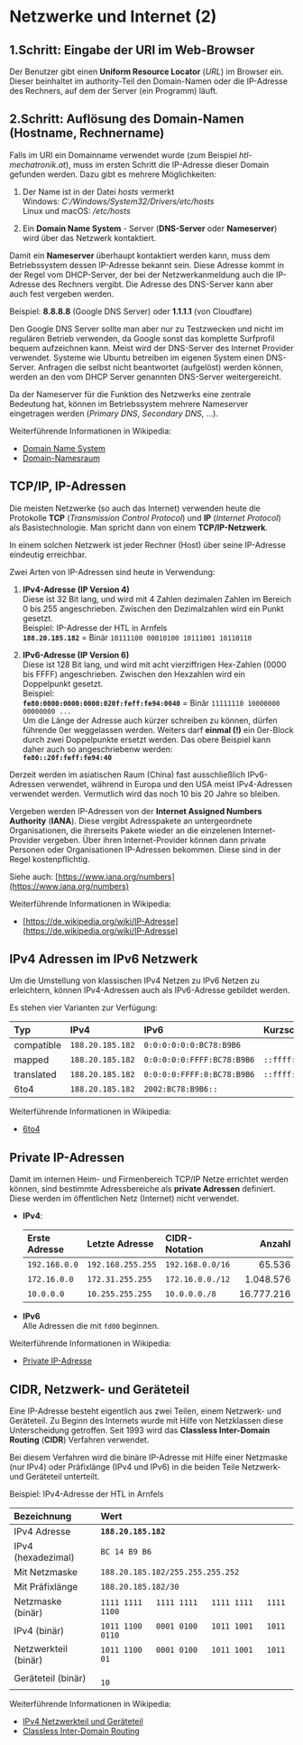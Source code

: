 # Netzwerke und Internet (2)

## 1.Schritt: Eingabe der URI im Web-Browser

Der Benutzer gibt einen **Uniform Resource Locator** (*URL*) im Browser ein. Dieser beinhaltet im authority-Teil den Domain-Namen oder die IP-Adresse des Rechners, auf dem der Server (ein Programm) läuft.

## 2.Schritt: Auflösung des Domain-Namen (Hostname, Rechnername)

Falls im URI ein Domainname verwendet wurde (zum Beispiel *htl-mechatronik.at*), muss im ersten Schritt die IP-Adresse dieser Domain gefunden werden. Dazu gibt es mehrere Möglichkeiten:

1) Der Name ist in der Datei *hosts* vermerkt  
Windows: *C:/Windows/System32/Drivers/etc/hosts*  
Linux und macOS: */etc/hosts*  

2) Ein **Domain Name System** - Server (**DNS-Server** oder **Nameserver**) wird über das Netzwerk kontaktiert.

Damit ein **Nameserver** überhaupt kontaktiert werden kann, muss dem Betriebssystem dessen IP-Adresse bekannt sein. Diese Adresse kommt in der Regel vom DHCP-Server, der bei der Netzwerkanmeldung auch die IP-Adresse des Rechners vergibt. Die Adresse des DNS-Server kann aber auch fest vergeben werden.

Beispiel: **8.8.8.8** (Google DNS Server) oder **1.1.1.1** (von Cloudfare)

Den Google DNS Server sollte man aber nur zu Testzwecken und nicht im regulären Betrieb verwenden, da Google sonst das komplette Surfprofil bequem aufzeichnen kann. Meist wird der DNS-Server des Internet Provider verwendet. Systeme wie Ubuntu betreiben im eigenen System einen DNS-Server. Anfragen die selbst nicht beantwortet (aufgelöst) werden können, werden an den vom DHCP Server genannten DNS-Server weitergereicht.

Da der Nameserver für die Funktion des Netzwerks eine zentrale Bedeutung hat, können im Betriebssystem mehrere Nameserver eingetragen werden (*Primary DNS*, *Secondary DNS*, ...).

Weiterführende Informationen in Wikipedia:  
* [Domain Name System](https://de.wikipedia.org/wiki/Domain_Name_System)
* [Domain-Namesraum](https://de.wikipedia.org/wiki/Domain_Name_System#Domain-Namensraum)

## TCP/IP, IP-Adressen

Die meisten Netzwerke (so auch das Internet) verwenden heute die Protokolle **TCP** (*Transmission Control Protocol*) und **IP** (*Internet Protocol*) als Basistechnologie. Man spricht dann von einem **TCP/IP-Netzwerk**.

In einem solchen Netzwerk ist jeder Rechner (Host) über seine IP-Adresse eindeutig erreichbar.

Zwei Arten von IP-Adressen sind heute in Verwendung:

1) **IPv4-Adresse (IP Version 4)**  
Diese ist 32 Bit lang, und wird mit 4 Zahlen dezimalen Zahlen im Bereich 0 bis 255 angeschrieben. Zwischen den Dezimalzahlen wird ein Punkt gesetzt.  
Beispiel: IP-Adresse der HTL in Arnfels  
**`188.20.185.182`** = Binär `10111100 00010100 10111001 10110110`

2) **IPv6-Adresse (IP Version 6)**  
Diese ist 128 Bit lang, und wird mit acht vierziffrigen Hex-Zahlen (0000 bis FFFF) angeschrieben. Zwischen den Hexzahlen wird ein Doppelpunkt gesetzt.  
Beispiel:  
**`fe80:0000:0000:0000:020f:feff:fe94:0040`** = Binär `11111110 10000000 00000000 ... `  
Um die Länge der Adresse auch kürzer schreiben zu können, dürfen führende 0er weggelassen werden. Weiters darf **einmal (!)** ein 0er-Block durch zwei Doppelpunkte ersetzt werden. Das obere Beispiel kann daher auch so angeschriebenw werden:  
**`fe80::20f:feff:fe94:40`**

Derzeit werden im asiatischen Raum (China) fast ausschließlich IPv6-Adressen verwendet, während in Europa und den USA meist IPv4-Adressen verwendet werden. Vermutlich wird das noch 10 bis 20 Jahre so bleiben.

Vergeben werden IP-Adressen von der **Internet Assigned Numbers Authority** (**IANA**). Diese vergibt Adresspakete an untergeordnete Organisationen, die ihrerseits Pakete wieder an die einzelenen Internet-Provider vergeben. Über ihren Internet-Provider können dann private Personen oder Organisationen IP-Adressen bekommen. Diese sind in der Regel kostenpflichtig.

Siehe auch: [https://www.iana.org/numbers](https://www.iana.org/numbers)

Weiterführende Informationen in Wikipedia:  
* [https://de.wikipedia.org/wiki/IP-Adresse](https://de.wikipedia.org/wiki/IP-Adresse)

## IPv4 Adressen im IPv6 Netzwerk

Um die Umstellung von klassischen IPv4 Netzen zu IPv6 Netzen zu erleichtern, können IPv4-Adressen auch als IPv6-Adresse gebildet werden.

Es stehen vier Varianten zur Verfügung:

 Typ | IPv4 | IPv6 | Kurzschreibweise
  :-- | :-- | :-- | :--
 compatible  | `188.20.185.182` | `0:0:0:0:0:0:BC78:B9B6`
 mapped | `188.20.185.182` | `0:0:0:0:0:FFFF:BC78:B9B6` | `::ffff:188.20.185.182`
 translated | `188.20.185.182` | `0:0:0:0:FFFF:0:BC78:B9B6` | `::ffff:0:188.20.185.182`
 6to4 | `188.20.185.182` | `2002:BC78:B9B6::` 

Weiterführende Informationen in Wikipedia:
* [6to4](https://en.wikipedia.org/wiki/6to4)


## Private IP-Adressen

Damit im internen Heim- und Firmenbereich TCP/IP Netze errichtet werden können, sind bestimmte Adressbereiche als **private Adressen** definiert. Diese werden im öffentlichen Netz (Internet) nicht verwendet.

* **IPv4**: 

   Erste Adresse | Letzte Adresse | CIDR-Notation | Anzahl
   :----------- | :------------ | :----------- | -----: 
    `192.168.0.0` | `192.168.255.255` | `192.168.0.0/16` |     65.536
    `172.16.0.0`  | `172.31.255.255`  | `172.16.0.0./12` |  1.048.576
    `10.0.0.0`    | `10.255.255.255`  | `10.0.0.0./8`    | 16.777.216

* **IPv6**  
Alle Adressen die mit `fd00` beginnen.

Weiterführende Informationen in Wikipedia:
* [Private IP-Adresse](https://de.wikipedia.org/wiki/Private_IP-Adresse)

## CIDR, Netzwerk- und Geräteteil

Eine IP-Adresse besteht eigentlich aus zwei Teilen, einem Netzwerk- und Geräteteil. Zu Beginn des Internets wurde mit Hilfe von Netzklassen diese Unterscheidung getroffen. Seit 1993 wird das **Classless Inter-Domain Routing** (**CIDR**) Verfahren verwendet.

Bei diesem Verfahren wird die binäre IP-Adresse mit Hilfe einer Netzmaske (nur IPv4) oder Präfixlänge (IPv4 und IPv6) in die beiden Teile Netzwerk- und Geräteteil unterteilt.

Beispiel: IPv4-Adresse der HTL in Arnfels

Bezeichnung | Wert
 :-- | :--
IPv4 Adresse         | **`188.20.185.182`**
IPv4 (hexadezimal)   | `BC 14 B9 B6`
Mit Netzmaske        | `188.20.185.182/255.255.255.252`
Mit Präfixlänge      | `188.20.185.182/30`
Netzmaske (binär)    | `1111 1111   1111 1111   1111 1111   1111 1100`
IPv4 (binär)         | `1011 1100   0001 0100   1011 1001   1011 0110`
Netzwerkteil (binär) | `1011 1100   0001 0100   1011 1001   1011 01  `
Geräteteil (binär)   | `                                           10`

Weiterführende Informationen in Wikipedia:
* [IPv4 Netzwerkteil und Geräteteil](https://de.wikipedia.org/wiki/IP-Adresse#Netzwerkteil_und_Ger%C3%A4teteil)
* [Classless Inter-Domain Routing](https://de.wikipedia.org/wiki/Classless_Inter-Domain_Routing)
